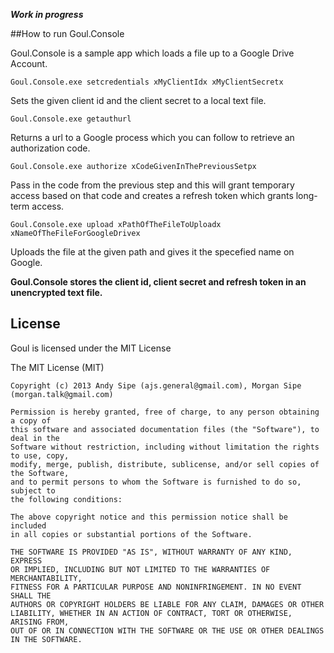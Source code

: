 ***Work in progress***

##How to run Goul.Console

Goul.Console is a sample app which loads a file up to a Google Drive Account.

    Goul.Console.exe setcredentials xMyClientIdx xMyClientSecretx
    
Sets the given client id and the client secret to a local text file.

    Goul.Console.exe getauthurl

Returns a url to a Google process which you can follow to retrieve an authorization code.

    Goul.Console.exe authorize xCodeGivenInThePreviousSetpx

Pass in the code from the previous step and this will grant temporary access based on that code and creates a refresh token which grants long-term access.

    Goul.Console.exe upload xPathOfTheFileToUploadx xNameOfTheFileForGoogleDrivex
    
Uploads the file at the given path and gives it the specefied name on Google.


**Goul.Console stores the client id, client secret and refresh token in an unencrypted text file.**



License
---

Goul is licensed under the MIT License

The MIT License (MIT)

    Copyright (c) 2013 Andy Sipe (ajs.general@gmail.com), Morgan Sipe (morgan.talk@gmail.com)

    Permission is hereby granted, free of charge, to any person obtaining a copy of 
    this software and associated documentation files (the "Software"), to deal in the 
    Software without restriction, including without limitation the rights to use, copy, 
    modify, merge, publish, distribute, sublicense, and/or sell copies of the Software, 
    and to permit persons to whom the Software is furnished to do so, subject to 
    the following conditions:
  
    The above copyright notice and this permission notice shall be included 
    in all copies or substantial portions of the Software.

    THE SOFTWARE IS PROVIDED "AS IS", WITHOUT WARRANTY OF ANY KIND, EXPRESS 
    OR IMPLIED, INCLUDING BUT NOT LIMITED TO THE WARRANTIES OF MERCHANTABILITY, 
    FITNESS FOR A PARTICULAR PURPOSE AND NONINFRINGEMENT. IN NO EVENT SHALL THE 
    AUTHORS OR COPYRIGHT HOLDERS BE LIABLE FOR ANY CLAIM, DAMAGES OR OTHER 
    LIABILITY, WHETHER IN AN ACTION OF CONTRACT, TORT OR OTHERWISE, ARISING FROM, 
    OUT OF OR IN CONNECTION WITH THE SOFTWARE OR THE USE OR OTHER DEALINGS IN THE SOFTWARE.
